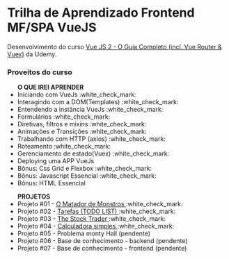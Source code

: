 # Trilha de Aprendizado Frontend MF/SPA VueJS

<p> Desenvolvimento do curso <a href="https://www.udemy.com/course/vue-js-completo/">Vue JS 2 - O Guia Completo (incl. Vue Router & Vuex)</a> da Udemy. </p>

### Proveitos do curso
   <ul> <strong> O QUE IREI APRENDER </strong>
        <li> Iniciando com VueJs :white_check_mark:</li>
        <li> Interagindo com a DOM(Templates) :white_check_mark:</li>
        <li> Entendendo a instância VueJs :white_check_mark:</li>
        <li> Formulários :white_check_mark:</li>
        <li> Diretivas, filtros e mixins :white_check_mark:</li>
        <li> Animações e Transições :white_check_mark:</li>
        <li> Trabalhando com HTTP (axios) :white_check_mark:</li>
        <li> Roteamento  :white_check_mark:</li>
        <li> Gerenciamento de estado(Vuex) :white_check_mark: </li>
        <li>  Deploying uma APP VueJs </li>
        <li>  Bônus: Css Grid e Flexbox :white_check_mark: </li>       
        <li>  Bônus: Javascript Essencial :white_check_mark: </li>       
        <li>  Bônus: HTML Essencial</li>       

</ul>
<ul> <strong> PROJETOS </strong>
        <li> Projeto #01 - <a href="https://github.com/MilenaNobre/projeto_vue_01" > O Matador de Monstros </a> :white_check_mark: </li>
        <li> Projeto #02 - <a href="https://github.com/MilenaNobre/projeto_vue_02">Tarefas (TODO LIST) </a> :white_check_mark: </li> 
        <li> Projeto #03 - <a href="https://github.com/MilenaNobre/projeto_vue_03" >The Stock Trader </a>  :white_check_mark: </li>
        <li> Projeto #04 - <a href="https://github.com/MilenaNobre/projeto_vue_04" > Calculadora simples </a> :white_check_mark:  </li>
        <li> Projeto #05 - Problema monty Hall (pendente)  </li>
        <li> Projeto #06 - Base de conhecimento - backend (pendente)  </li>
        <li> Projeto #07 - Base de conhecimento - frontend (pendente)  </li>
</ul>

